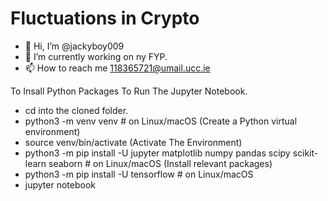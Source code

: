 # Fluctuations in Crypto

- 👋 Hi, I’m @jackyboy009
- 🌱 I’m currently working on ny FYP.
- 📫 How to reach me 118365721@umail.ucc.ie

To Insall Python Packages To Run The Jupyter Notebook.
- cd into the cloned folder.
- python3 -m venv venv # on Linux/macOS (Create a Python virtual environment)
- source venv/bin/activate (Activate The Environment)
- python3 -m pip install -U jupyter matplotlib numpy pandas scipy scikit-learn seaborn # on Linux/macOS (Install relevant packages)
- python3 -m pip install -U tensorflow # on Linux/macOS
- jupyter notebook
